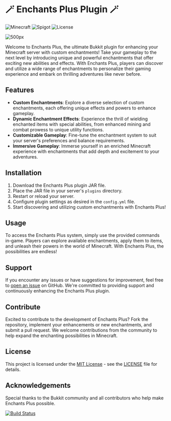 # 🪄 Enchants Plus Plugin 🪄

![Minecraft](https://img.shields.io/badge/Minecraft-1.20+-brightgreen.svg)
![Spigot](https://img.shields.io/badge/Paper-1.20+-white.svg)
![License](https://img.shields.io/badge/License-MIT-blue.svg)

![500px](https://github.com/s5y-ux/EnchantsPlus/assets/59636597/245f4912-51ab-4b25-bf56-4250dc1229cf)

Welcome to Enchants Plus, the ultimate Bukkit plugin for enhancing your Minecraft server with custom enchantments! Take your gameplay to the next level by introducing unique and powerful enchantments that offer exciting new abilities and effects. With Enchants Plus, players can discover and utilize a wide range of enchantments to personalize their gaming experience and embark on thrilling adventures like never before.

## Features

- **Custom Enchantments**: Explore a diverse selection of custom enchantments, each offering unique effects and powers to enhance gameplay.
- **Dynamic Enchantment Effects**: Experience the thrill of wielding enchanted items with special abilities, from enhanced mining and combat prowess to unique utility functions.
- **Customizable Gameplay**: Fine-tune the enchantment system to suit your server's preferences and balance requirements.
- **Immersive Gameplay**: Immerse yourself in an enriched Minecraft experience with enchantments that add depth and excitement to your adventures.

## Installation

1. Download the Enchants Plus plugin JAR file.
2. Place the JAR file in your server's `plugins` directory.
3. Restart or reload your server.
4. Configure plugin settings as desired in the `config.yml` file.
5. Start discovering and utilizing custom enchantments with Enchants Plus!

## Usage

To access the Enchants Plus system, simply use the provided commands in-game. Players can explore available enchantments, apply them to items, and unleash their powers in the world of Minecraft. With Enchants Plus, the possibilities are endless!

## Support

If you encounter any issues or have suggestions for improvement, feel free to [open an issue](https://github.com/your-username/repo-name/issues) on GitHub. We're committed to providing support and continuously enhancing the Enchants Plus plugin.

## Contribute

Excited to contribute to the development of Enchants Plus? Fork the repository, implement your enhancements or new enchantments, and submit a pull request. We welcome contributions from the community to help expand the enchanting possibilities in Minecraft.

## License

This project is licensed under the [MIT License](https://opensource.org/licenses/MIT) - see the [LICENSE](LICENSE) file for details.

## Acknowledgements

Special thanks to the Bukkit community and all contributors who help make Enchants Plus possible.

[![Build Status](https://img.shields.io/travis/user/repo.svg)](https://travis-ci.org/user/repo)
